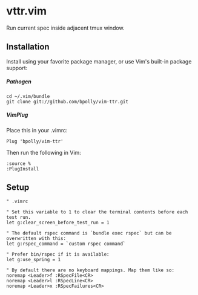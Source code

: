 # vttr.vim

Run current spec inside adjacent tmux window.

## Installation

Install using your favorite package manager, or use Vim's built-in package
support:

##### Pathogen

```
cd ~/.vim/bundle
git clone git://github.com/bpolly/vim-ttr.git
```

##### VimPlug

Place this in your .vimrc:

```viml
Plug 'bpolly/vim-ttr'
```

Then run the following in Vim:

```
:source %
:PlugInstall
```

## Setup

```
" .vimrc

" Set this variable to 1 to clear the terminal contents before each test run.
let g:clear_screen_before_test_run = 1

" The default rspec command is `bundle exec rspec` but can be overwritten with this:
let g:rspec_command = `custom rspec command`

" Prefer bin/rspec if it is available:
let g:use_spring = 1

" By default there are no keyboard mappings. Map them like so:
noremap <Leader>f :RSpecFile<CR>
noremap <Leader>l :RSpecLine<CR>
noremap <Leader>x :RSpecFailures<CR>
```
